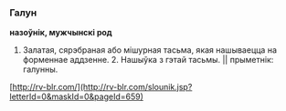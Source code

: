 ### Галун
**назоўнік, мужчынскі род**

1. Залатая, сярэбраная або мішурная тасьма, якая нашываецца на форменнае аддзенне. 2. Нашыўка з гэтай тасьмы. || прыметнік: галунны.

<a rel="author">[http://rv-blr.com/](http://rv-blr.com/slounik.jsp?letterId=0&maskId=0&pageId=659)</a>
